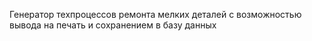 Генератор техпроцессов ремонта мелких деталей с возможностью вывода на печать и сохранением в базу данных
